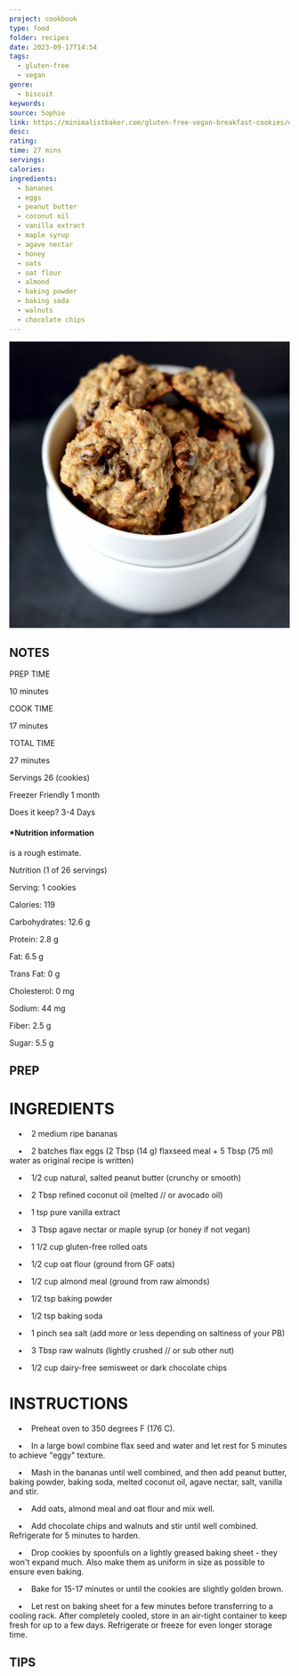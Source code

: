 ```yaml
---
project: cookbook
type: food
folder: recipes
date: 2023-09-17T14:54
tags:
  - gluten-free
  - vegan
genre:
  - biscuit
keywords: 
source: Sophie
link: https://minimalistbaker.com/gluten-free-vegan-breakfast-cookies/#_a5y_p=3260568
desc: 
rating: 
time: 27 mins
servings: 
calories: 
ingredients:
  - bananes
  - eggs
  - peanut butter
  - coconut oil
  - vanilla extract
  - maple syrup
  - agave nectar
  - honey
  - oats
  - oat flour
  - almond
  - baking powder
  - baking soda
  - walnuts
  - chocolate chips
---
```


![IMAGE](image_45.png)



## NOTES

PREP TIME

10 minutes

COOK TIME

17 minutes

TOTAL TIME

27 minutes

Servings 26 (cookies)

Freezer Friendly 1 month

Does it keep? 3-4 Days


#### *Nutrition information 
is a rough estimate.

Nutrition (1 of 26 servings)

Serving: 1 cookies

Calories: 119

Carbohydrates: 12.6 g

Protein: 2.8 g

Fat: 6.5 g

Trans Fat: 0 g

Cholesterol: 0 mg

Sodium: 44 mg

Fiber: 2.5 g

Sugar: 5.5 g



## PREP


# INGREDIENTS

    •    2 medium ripe bananas

    •    2 batches flax eggs (2 Tbsp (14 g) flaxseed meal + 5 Tbsp (75 ml) water as original recipe is written)

    •    1/2 cup natural, salted peanut butter (crunchy or smooth)

    •    2 Tbsp refined coconut oil (melted // or avocado oil)

    •    1 tsp pure vanilla extract

    •    3 Tbsp agave nectar or maple syrup (or honey if not vegan)

    •    1 1/2 cup gluten-free rolled oats

    •    1/2 cup oat flour (ground from GF oats)

    •    1/2 cup almond meal (ground from raw almonds)

    •    1/2 tsp baking powder

    •    1/2 tsp baking soda

    •    1 pinch sea salt (add more or less depending on saltiness of your PB)

    •    3 Tbsp raw walnuts (lightly crushed // or sub other nut)

    •    1/2 cup dairy-free semisweet or dark chocolate chips


# INSTRUCTIONS

    •    Preheat oven to 350 degrees F (176 C).

    •    In a large bowl combine flax seed and water and let rest for 5 minutes to achieve "eggy" texture.

    •    Mash in the bananas until well combined, and then add peanut butter, baking powder, baking soda, melted coconut oil, agave nectar, salt, vanilla and stir.

    •    Add oats, almond meal and oat flour and mix well.

    •    Add chocolate chips and walnuts and stir until well combined. Refrigerate for 5 minutes to harden.

    •    Drop cookies by spoonfuls on a lightly greased baking sheet - they won't expand much. Also make them as uniform in size as possible to ensure even baking.

    •    Bake for 15-17 minutes or until the cookies are slightly golden brown.

    •    Let rest on baking sheet for a few minutes before transferring to a cooling rack. After completely cooled, store in an air-tight container to keep fresh for up to a few days. Refrigerate or freeze for even longer storage time.




## TIPS



